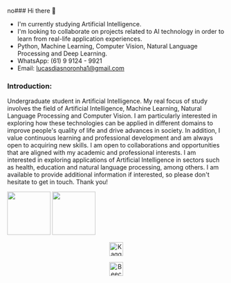no### Hi there 🖖

- I'm currently studying Artificial Intelligence.
- I'm looking to collaborate on projects related to AI technology in order to learn from real-life application experiences.
- Python, Machine Learning, Computer Vision, Natural Language Processing and Deep Learning. 
- WhatsApp: (61) 9 9124 - 9921
- Email: lucasdiasnoronha1@gmail.com

### Introduction:
Undergraduate student in Artificial Intelligence. My real focus of study involves the field of Artificial Intelligence, Machine Learning, Natural Language Processing and Computer Vision. I am particularly interested in exploring how these technologies can be applied in different domains to improve people's quality of life and drive advances in society. In addition, I value continuous learning and professional development and am always open to acquiring new skills. I am open to collaborations and opportunities that are aligned with my academic and professional interests. I am interested in exploring applications of Artificial Intelligence in sectors such as health, education and natural language processing, among others. I am available to provide additional information if interested, so please don't hesitate to get in touch. Thank you!

<div>

<img height="100em" src="https://github-readme-stats.vercel.app/api?username=LUCASDNORONHA&show_icons=true&theme=dark&include_all_commits=true&count_private=true"/>
<img height="100em" src="https://github-readme-stats.vercel.app/api/top-langs/?username=LUCASDNORONHA&layout=compact&langs_count=16&theme=dark"/>

</div>

<p align="center">
<a href="https://www.kaggle.com/lucasdiasnoronha">
  <img src="https://cdn4.iconfinder.com/data/icons/logos-and-brands/512/189_Kaggle_logo_logos-512.png" alt="Kaggle" width="32" height="32">
</a>
</p>

<p align="center">
<a href="https://www.beecrowd.com.br/judge/pt/profile/853485">
  <img src="https://user-images.githubusercontent.com/80331468/270190538-7b3fa433-c299-4909-9559-f5276c2edacb.png" alt="Beecrowd" width="32" height="32">
</a>
</p>